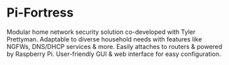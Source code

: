 # Pi-Fortress
Modular home network security solution co-developed with Tyler Prettyman. Adaptable to diverse household needs with features like NGFWs, DNS/DHCP services &amp; more. Easily attaches to routers &amp; powered by Raspberry Pi. User-friendly GUI &amp; web interface for easy configuration.
